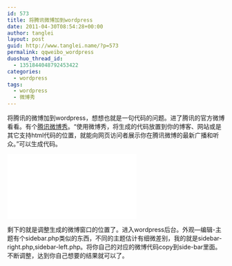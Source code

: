 ```yaml
---
id: 573
title: 将腾讯微博加到wordpress
date: 2011-04-30T08:54:28+00:00
author: tanglei
layout: post
guid: http://www.tanglei.name/?p=573
permalink: qqweibo_wordpress
duoshuo_thread_id:
  - 1351844048792453422
categories:
  - wordpress
tags:
  - wordpress
  - 微博秀
---
```

将腾讯的微博加到wordpress，想想也就是一句代码的问题。进了腾讯的官方微博看看。有个[腾讯微博秀](http://open.t.qq.com/websites/show/)。“使用微博秀，将生成的代码放置到你的博客、网站或是其它支持html代码的位置，就能向网页访问者展示你在腾讯微博的最新广播和听众。”可以生成代码。
  
<iframe frameborder=&#8221;0&#8243; scrolling=&#8221;no&#8221; src=&#8221;http://v.t.qq.com/show/show.php?n=tl3shi&w=217&h=552&fl=1&l=2&o=31&c=0&si=980ad9b2208025f72a4669cde4de601cb2891294&#8243; width=&#8221;217&#8243; height=&#8221;552&#8243;></iframe>

剩下的就是调整生成的微博窗口的位置了。进入wordpress后台。外观—编辑-主题有个sidebar.php类似的东西，不同的主题估计有细微差别，我的就是sidebar-right.php,sidebar-left.php。将你自己的对应的微博代码copy到side-bar里面。不断调整，达到你自己想要的结果就可以了。
